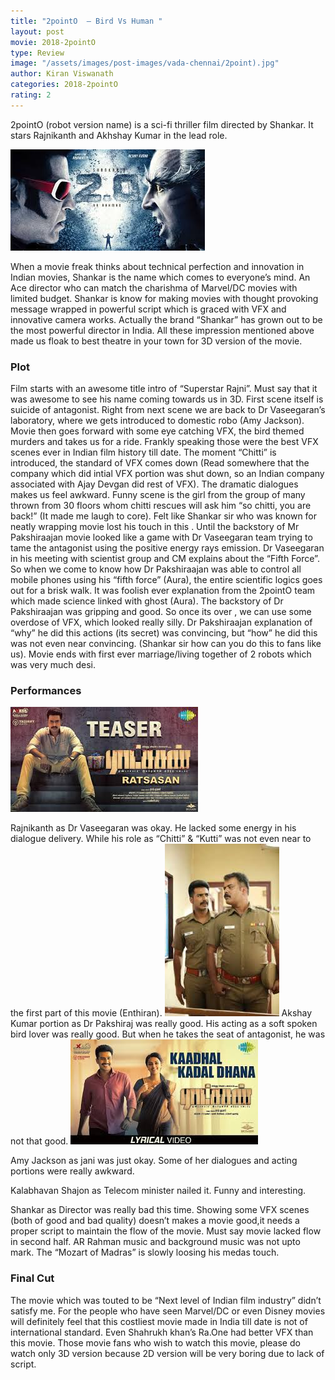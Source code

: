 ```yaml
---
title: "2pointO  – Bird Vs Human "
layout: post
movie: 2018-2pointO
type: Review
image: "/assets/images/post-images/vada-chennai/2point).jpg"
author: Kiran Viswanath
categories: 2018-2pointO
rating: 2
---
```




2pointO (robot version name) is a sci-fi thriller film  directed by Shankar. It stars Rajnikanth and Akhshay Kumar in the lead role.


![2pointO banner](/assets/images/post-images/vada-chennai/2pointO.jpg)
			
When  a movie freak thinks about technical perfection and innovation in Indian movies, Shankar is the name which comes to everyone’s mind. An Ace director who can match the charishma of Marvel/DC movies with limited budget. Shankar is know for making movies with thought provoking message wrapped in powerful script which is graced with VFX and innovative camera works. Actually the brand “Shankar” has grown out to be the most powerful director in India. 
All these impression mentioned above made us floak to best theatre in your town for 3D version of the movie.
### Plot
Film starts with an awesome title intro of “Superstar Rajni”. Must say that it was awesome to see his name coming towards us in 3D. First scene itself is suicide of antagonist.
Right from next scene we are back to Dr Vaseegaran’s  laboratory, where we gets introduced to domestic robo (Amy Jackson).  Movie then goes forward with some eye catching VFX, the bird themed murders and takes us for a ride. Frankly speaking those were the best VFX scenes ever in Indian film history till date. 
The moment  “Chitti” is introduced, the standard of VFX comes down (Read somewhere that the company which did intial VFX portion was shut down, so an Indian company associated with Ajay Devgan did rest of VFX).  The dramatic dialogues makes us feel awkward. Funny scene is the girl from the group of many thrown from 30 floors  whom chitti rescues will ask him “so chitti, you are back!” (It made me laugh to core). Felt like Shankar sir who was known for neatly wrapping movie lost his touch in this . 
Until the backstory of Mr Pakshiraajan movie looked like a game with Dr Vaseegaran team trying to tame the antagonist using the positive energy rays emission. Dr Vaseegaran in his meeting with scientist group and CM explains about the “Fifth Force”.  So when we come to know how Dr Pakshiraajan was able to control all mobile phones using his “fifth force” (Aura), the entire scientific logics goes out for a brisk walk.  It was foolish ever explanation from the 2pointO team which made science linked with ghost (Aura). 
The backstory of Dr Pakshiraajan was gripping and good. So once its over , we can use some overdose of VFX, which looked really silly.
Dr Pakshiraajan explanation of “why” he did this actions (its secret) was convincing, but “how” he did this was not even near convincing. (Shankar sir how can you do this to fans like us).
Movie ends with first ever marriage/living together of 2 robots which was very much desi.
### Performances

![Vishnu in Ratsasan](/assets/images/post-images/vada-chennai/actor_ratsasan.jpg)

Rajnikanth as Dr Vaseegaran was okay. He lacked some energy in his dialogue delivery. While his role as “Chitti” & “Kutti” was not even near to the first part of this movie (Enthiran).
![Ramdoss in Ratsasan](/assets/images/post-images/vada-chennai/ramdoss_ratsasan.jpg)
Akshay Kumar portion as Dr Pakshiraj was really good.  His acting as a soft spoken bird lover was really good. But when he takes the seat of antagonist, he was not that good. 
![Amala Paul in Ratsasan](/assets/images/post-images/vada-chennai/actress_ratsasan.jpg)

Amy Jackson as jani was just okay. Some of her dialogues and acting portions were really awkward.

Kalabhavan Shajon as Telecom minister nailed it. Funny and interesting.

Shankar as Director was really bad this time.  Showing some VFX scenes (both of good and bad quality) doesn’t makes a movie good,it needs a proper script to maintain the flow of the movie. Must say movie lacked flow in second half.
AR Rahman music and background music was not upto mark. The “Mozart of Madras” is slowly loosing his medas touch. 
### Final Cut

The movie which was touted to be “Next level of Indian film industry” didn’t satisfy me. For the people who have seen Marvel/DC or even Disney movies will definitely feel  that this costliest movie made in India till date is not of international standard. Even Shahrukh khan’s Ra.One had better VFX than this movie. Those movie fans who wish to watch this movie, please do watch only 3D version because 2D version will be very boring due to lack of script. 




